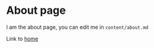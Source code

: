 # About page


I am the about page, you can edit me in <code>content/about.md</code>

Link to [home](/)

